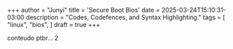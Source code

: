 +++
author = "Junyi"
title = 'Secure Boot Bios'
date = 2025-03-24T15:10:31-03:00
description = "Codes, Codefences, and Syntax Highlighting."
tags = [
    "linux",
    "bios",
]
draft = true
+++

conteudo ptbr... 2